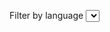 <label for="languages-dropdown">Filter by language
    <select name="languages" id="languages-dropdown"></select>
</label>

<table class="condensed" id="voices-table">
</table>

<script>
    // Create the and header row and populate the table with all available voices
    function createTable(voices) {
        const tableElement = document.getElementById('voices-table');
        tableElement.id = 'voices-table'
        const thead = document.createElement('thead');
        const tr = document.createElement('tr');
        tableElement.appendChild(thead)
        thead.appendChild(tr)

        const headerNames = ['Language', 'Locale', 'Type', 'Gender', 'Voice name (ID)']
        headerNames.forEach((headerName, index) => {
            const cell = document.createElement('td');
            cell.innerHTML = `${headerName}`
            tr.appendChild(cell);
        })

        const tbody = document.createElement('tbody');
        tbody.id = "table-body";
        tableElement.appendChild(tbody);

        createRows(voices);
    }

    function createRows(voices) {   
        const tbody = document.getElementById('table-body');
        
        // This removes the rows of data from the table
        while (tbody.firstChild) {
            tbody.removeChild(tbody.firstChild)
        }
        
        // Create new rows with the voices list passed to this function
        voices.forEach(voice => {
            const tr = tbody.insertRow();
            const fields = Object.keys(voice)
            fields.forEach(field => {
                const td = tr.insertCell()
                td.appendChild(document.createTextNode(`${voice[field]}`))
            })
        })
    }
    
// Create the table when the page loads.
createTable(voiceslist)

    function createAvailableLanguagesList(voiceslist) {
        let languages = []
        voiceslist.forEach(voice => {
            // Languages are in "English (Locale)" format, 
            // so grab the language without the locale. 
            let baseLanguage = voice.Language.split(' (')[0]
            if (!languages.includes(baseLanguage)) {
                languages.push(baseLanguage)
            }
        })
        return languages;
    }

    function handleLanguageSelect(event) {
        console.log('handleLanguageSelect')
        console.log('event.target', event.target.value)
        createFilteredTable(event.target.value)
    }

    // create the "Filter by language" dropdown options elements for each of the 
    // available languages
    function createLanguageFilterDropdown() {
        const availableLanguages = createAvailableLanguagesList(voiceslist) 
        let dropdownElement = document.getElementById('languages-dropdown');
        const seeAllLanguagesElement = document.createElement('option');
        seeAllLanguagesElement.setAttribute('value', 'all');
        seeAllLanguagesElement.append('All languages');
        dropdownElement.appendChild(seeAllLanguagesElement)
        dropdownElement.onchange = handleLanguageSelect

        availableLanguages.forEach(language => {
                const optionElement = document.createElement('option')
                optionElement.setAttribute('value', language);
                optionElement.append(`${language}`)
                dropdownElement.appendChild(optionElement)
        })
    }
            
    createLanguageFilterDropdown();

    // languageFilter is either 'all' or a base language, e.g. 'English' or 'Arabic')
    function createFilteredList(languageFilter) {
        let filteredVoices = [];
        if (languageFilter == 'all') {
            return voiceslist
        } else {
            voiceslist.forEach(voice => {
                let baseLanguage = voice.Language.split(' (')[0]
                if (baseLanguage == languageFilter) {
                        filteredVoices.push(voice)
                }
            })
        }
        return filteredVoices;
    }

    // Take the selected language and populate the table with the related voices
    function createFilteredTable(languageToShow) {
        const voicesList = createFilteredList(languageToShow);
        createRows(voicesList)
    }

</script>
